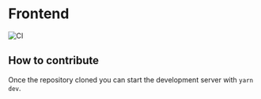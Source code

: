 # Frontend

![CI](https://github.com/bilelmoussaoui/frontend/workflows/CI/badge.svg)

## How to contribute

Once the repository cloned you can start the development server with `yarn dev`.
